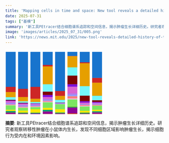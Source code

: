 ```yaml
---
title: 'Mapping cells in time and space: New tool reveals a detailed history of tumor growth'
date: 2025-07-31
tags: ["基模"]
summary: '新工具PEtracer结合细胞谱系追踪和空间信息，揭示肿瘤生长详细历史。研究者观察转移性肿瘤在小鼠体内生长，发现不同细胞区域影响肿瘤生长，揭示细胞行为受内在和环境因素影响。'
image: 'images/articles/2025_07_31/005.png'
link: 'https://news.mit.edu/2025/new-tool-reveals-detailed-history-of-tumor-growth-0730'
---
```

![Mapping cells in time and space: New tool reveals a detailed history of tumor growth](images/articles/2025_07_31/005.png)

**摘要**: 新工具PEtracer结合细胞谱系追踪和空间信息，揭示肿瘤生长详细历史。研究者观察转移性肿瘤在小鼠体内生长，发现不同细胞区域影响肿瘤生长，揭示细胞行为受内在和环境因素影响。
